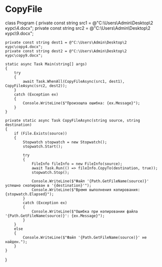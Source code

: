 # CopyFile
class Program
{
    private const string src1 = @"C:\Users\Admin\Desktop\2 курс\4.docx";
    private const string src2 = @"C:\Users\Admin\Desktop\2 курс\9.docx";

    private const string dest1 = @"C:\Users\Admin\Desktop\2 курс\copy4.docx";
    private const string dest2 = @"C:\Users\Admin\Desktop\2 курс\copy9.docx";

    static async Task Main(string[] args)
    {
        try
        {
            await Task.WhenAll(CopyFileAsync(src1, dest1), CopyFileAsync(src2, dest2));
        }
        catch (Exception ex)
        {
            Console.WriteLine($"Произошла ошибка: {ex.Message}");
        }
    }

    private static async Task CopyFileAsync(string source, string destination)
    {
        if (File.Exists(source))
        {
            Stopwatch stopwatch = new Stopwatch();
            stopwatch.Start();

            try
            {
                FileInfo fileInfo = new FileInfo(source);
                await Task.Run(() => fileInfo.CopyTo(destination, true));
                stopwatch.Stop();

                Console.WriteLine($"Файл '{Path.GetFileName(source)}' успешно скопирован в '{destination}'");
                Console.WriteLine($"Время выполнения копирования: {stopwatch.Elapsed}");
            }
            catch (Exception ex)
            {
                Console.WriteLine($"Ошибка при копировании файла '{Path.GetFileName(source)}': {ex.Message}");
            }
        }
        else
        {
            Console.WriteLine($"Файл '{Path.GetFileName(source)}' не найден.");
        }
    }
}
